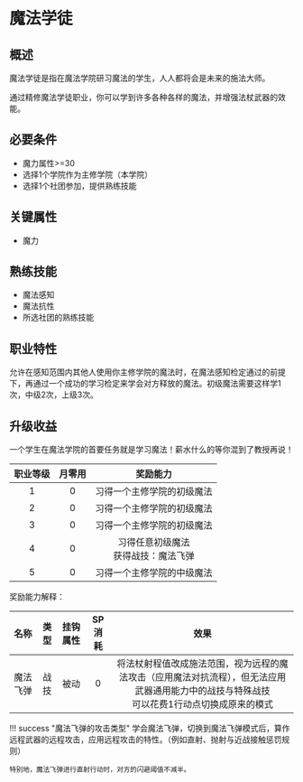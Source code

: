 # 魔法学徒

## 概述

魔法学徒是指在魔法学院研习魔法的学生，人人都将会是未来的施法大师。

通过精修魔法学徒职业，你可以学到许多各种各样的魔法，并增强法杖武器的效能。

## 必要条件

* 魔力属性>=30
* 选择1个学院作为主修学院（本学院）
* 选择1个社团参加，提供熟练技能

## 关键属性

* 魔力

## 熟练技能

* 魔法感知
* 魔法抗性
* 所选社团的熟练技能
  
## 职业特性

允许在感知范围内其他人使用你主修学院的魔法时，在魔法感知检定通过的前提下，再通过一个成功的学习检定来学会对方释放的魔法。初级魔法需要这样学1次，中级2次，上级3次。

## 升级收益

一个学生在魔法学院的首要任务就是学习魔法！薪水什么的等你混到了教授再说！

职业等级|月零用|奖励能力
:--:|:--:|:--:
1|0|习得一个主修学院的初级魔法
2|0|习得一个主修学院的初级魔法
3|0|习得一个主修学院的初级魔法
4|0|习得任意初级魔法<br>获得战技：魔法飞弹
5|0|习得一个主修学院的中级魔法

奖励能力解释：

名称|类型|挂钩属性|SP消耗|效果
:--:|:--:|:--:|:--:|:--:
魔法飞弹|战技|被动|0|将法杖射程值改成施法范围，视为远程的魔法攻击（应用魔法对抗流程），但无法应用武器通用能力中的战技与特殊战技<br>可以花费1行动点切换成原来的模式

!!! success "魔法飞弹的攻击类型"
    学会魔法飞弹，切换到魔法飞弹模式后，算作远程武器的远程攻击，应用远程攻击的特性。（例如直射、抛射与近战接触惩罚规则）

    特别地，魔法飞弹进行直射行动时，对方的闪避阈值不减半。

